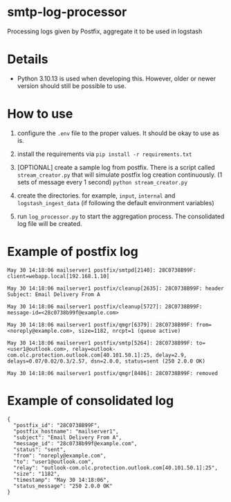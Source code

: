 # smtp-log-processor
Processing logs given by Postfix, aggregate it to be used in logstash

# Details
- Python 3.10.13 is used when developing this. However, older or newer version should still be possible to use.

# How to use
1. configure the `.env` file to the proper values. It should be okay to use as is.

2. install the requirements via `pip install -r requirements.txt`

3. [OPTIONAL] create a sample log from postfix. There is a script called `stream_creator.py` that will simulate postfix log creation continuously. (1 sets of message every 1 second) `python stream_creator.py`

4. create the directories. for example, `input`, `internal` and `logstash_ingest_data` (if following the default environment variables)

5. run `log_processor.py` to start the aggregation process. The consolidated log file will be created.

# Example of postfix log
```
May 30 14:18:06 mailserver1 postfix/smtpd[2140]: 28C0738B99F: client=webapp.local[192.168.1.10]

May 30 14:18:06 mailserver1 postfix/cleanup[2635]: 28C0738B99F: header Subject: Email Delivery From A

May 30 14:18:06 mailserver1 postfix/cleanup[5727]: 28C0738B99F: message-id=<28c0738b99f@example.com>

May 30 14:18:06 mailserver1 postfix/qmgr[6379]: 28C0738B99F: from=<noreply@example.com>, size=1182, nrcpt=1 (queue active)

May 30 14:18:06 mailserver1 postfix/smtp[5264]: 28C0738B99F: to=<user1@outlook.com>, relay=outlook-com.olc.protection.outlook.com[40.101.50.1]:25, delay=2.9, delays=0.07/0.02/0.3/2.57, dsn=2.0.0, status=sent (250 2.0.0 OK)

May 30 14:18:06 mailserver1 postfix/qmgr[8486]: 28C0738B99F: removed
```

# Example of consolidated log
```
{
  "postfix_id": "28C0738B99F",
  "postfix_hostname": "mailserver1",
  "subject": "Email Delivery From A",
  "message_id": "28c0738b99f@example.com",
  "status": "sent",
  "from": "noreply@example.com",
  "to": "user1@outlook.com",
  "relay": "outlook-com.olc.protection.outlook.com[40.101.50.1]:25",
  "size": "1182",
  "timestamp": "May 30 14:18:06",
  "status_message": "250 2.0.0 OK"
}
```
